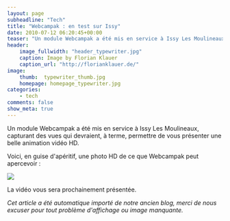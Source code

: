 ```yaml
---
layout: page
subheadline: "Tech"
title: "Webcampak : en test sur Issy"
date: 2010-07-12 06:20:45+00:00
teaser: "Un module Webcampak a été mis en service à Issy Les Moulineaux,  capturant des vues qui devraient, à terme, permettre de vous présenter  une belle animation vidéo HD."
header:
    image_fullwidth: "header_typewriter.jpg"
    caption: Image by Florian Klauer
    caption_url: "http://florianklauer.de/"
image:
    thumb:  typewriter_thumb.jpg
    homepage: homepage_typewriter.jpg
categories:
    - tech
comments: false
show_meta: true
---
```

Un module Webcampak a été mis en service à Issy Les Moulineaux,  capturant des vues qui devraient, à terme, permettre de vous présenter  une belle animation vidéo HD.

Voici, en guise d'apéritif, une photo HD de ce que Webcampak peut  apercevoir :

[![](http://infracom-france.com/blog2/wp-content/uploads/2010/07/webcam-full.jpg)](http://infracom-france.com/blog2/wp-content/uploads/2010/07/webcam-full.jpg)

La vidéo vous  sera prochainement présentée.

_Cet article a été automatique importé de notre ancien blog, merci de nous excuser pour tout problème d'affichage ou image manquante._
